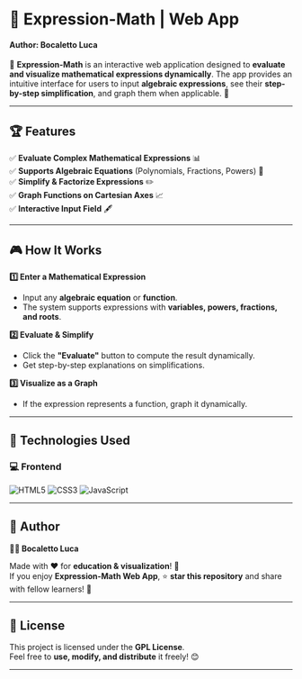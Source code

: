 # 📐 Expression-Math | Web App  
#### Author: Bocaletto Luca

🚀 **Expression-Math** is an interactive web application designed to **evaluate and visualize mathematical expressions dynamically**. The app provides an intuitive interface for users to input **algebraic expressions**, see their **step-by-step simplification**, and graph them when applicable. 🧮  

---

## 🏆 Features  

✅ **Evaluate Complex Mathematical Expressions** 📊  
✅ **Supports Algebraic Equations** (Polynomials, Fractions, Powers) 🔢  
✅ **Simplify & Factorize Expressions** ✏️  
✅ **Graph Functions on Cartesian Axes** 📈  
✅ **Interactive Input Field** 🖋️  

---

## 🎮 How It Works  

**1️⃣ Enter a Mathematical Expression**  
   - Input any **algebraic equation** or **function**.  
   - The system supports expressions with **variables, powers, fractions, and roots**.  

**2️⃣ Evaluate & Simplify**  
   - Click the **"Evaluate"** button to compute the result dynamically.  
   - Get step-by-step explanations on simplifications.  

**3️⃣ Visualize as a Graph**  
   - If the expression represents a function, graph it dynamically.  

---

## 🔗 Technologies Used  

### 💻 **Frontend**  

![HTML5](https://img.shields.io/badge/HTML5-%23E34F26.svg?&style=flat&logo=html5&logoColor=white)
![CSS3](https://img.shields.io/badge/CSS3-%231572B6.svg?&style=flat&logo=css3&logoColor=white)
![JavaScript](https://img.shields.io/badge/JavaScript-%23F7DF1E.svg?&style=flat&logo=javascript&logoColor=black)

---

## 📜 Author  

**👨‍💻 Bocaletto Luca**  

Made with ❤️ for **education & visualization**! 🧮  
If you enjoy **Expression-Math Web App**, ⭐ **star this repository** and share with fellow learners! 🚀  

---

## 🔗 License  

This project is licensed under the **GPL License**.  
Feel free to **use, modify, and distribute** it freely! 😊  

---
